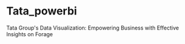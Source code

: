 # Tata_powerbi
Tata Group's Data Visualization: Empowering Business with Effective Insights on Forage
